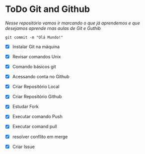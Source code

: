 # ToDo Git and Github

*Nesse repositório vamos ir marcando o que já aprendemos e que desejamos aprende rnas aulas de Git e Guthib*

`
git commit -m "Olá Mundo!"
`

- [x] Instalar Git na máquina
- [x] Revisar comandos Unix
- [x] Comando básicos git
- [x] Acessando conta no Github
- [x] Criar Repositório Local
- [x] Criar Repositório Github
- [x] Estudar Fork
- [x] Executar comando Push
- [x] Executar comand pull
- [x] resolver conflito em merge
- [x] Criar Issue



